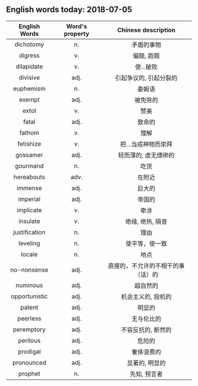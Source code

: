 ## English words today: 2018-07-05

| English Words | Word's property | Chinese description |
| :-----------: | :-------------: | :-----------------: |
| dichotomy | n. | 矛盾的事物 |
| digress | v. | 偏题, 跑题 |
| dilapidate | v.  | 使...破败 |
| divisive | adj. | 引起争议的, 引起分裂的 |
| euphemism | n. | 委婉语 |
| exempt | adj. | 被免除的 |
| extol | v. | 赞美 |
| fatal | adj. | 致命的 |
| fathom | v. | 理解 |
| fetishize | v. | 把…当成神物而崇拜 |
| gossamer | adj. | 轻而薄的, 虚无缥缈的 |
| gourmand | n. | 吃货 |
| hereabouts | adv. | 在附近 |
| immense | adj. | 巨大的 |
| imperial | adj. | 帝国的 |
| implicate | v. | 牵涉 |
| insulate | v. | 绝缘, 绝热, 隔音 |
| justification | n. | 理由 |
| leveling | n. | 使平等，使一致 |
| locale | n. | 地点 |
| no-nonsense | adj. | 直接的，不允许的不相干的事（话）的 |
| numinous | adj. | 超自然的 |
| opportunistic | adj. | 机会主义的, 投机的 |
| patent | adj. | 明显的 |
| peerless | adj. | 无与伦比的 |
| peremptory | adj. | 不容反抗的, 断然的 |
| perilous | adj. | 危险的 |
| prodigal | adj. | 奢侈浪费的 |
| pronounced | adj. | 显著的, 明显的 |
| prophet | n. | 先知, 预言者 |
